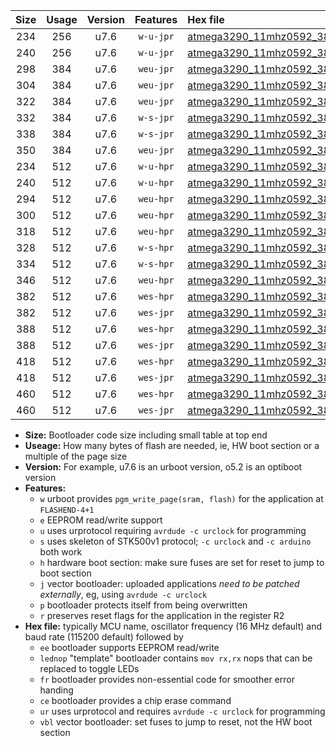 |Size|Usage|Version|Features|Hex file|
|:-:|:-:|:-:|:-:|:--|
|234|256|u7.6|`w-u-jpr`|[atmega3290_11mhz0592_38400bps_ur_vbl.hex](https://raw.githubusercontent.com/stefanrueger/urboot/main/bootloaders/atmega3290/fcpu_11mhz0592/38400_bps/atmega3290_11mhz0592_38400bps_ur_vbl.hex)|
|240|256|u7.6|`w-u-jpr`|[atmega3290_11mhz0592_38400bps_lednop_ur_vbl.hex](https://raw.githubusercontent.com/stefanrueger/urboot/main/bootloaders/atmega3290/fcpu_11mhz0592/38400_bps/atmega3290_11mhz0592_38400bps_lednop_ur_vbl.hex)|
|298|384|u7.6|`weu-jpr`|[atmega3290_11mhz0592_38400bps_ee_ur_vbl.hex](https://raw.githubusercontent.com/stefanrueger/urboot/main/bootloaders/atmega3290/fcpu_11mhz0592/38400_bps/atmega3290_11mhz0592_38400bps_ee_ur_vbl.hex)|
|304|384|u7.6|`weu-jpr`|[atmega3290_11mhz0592_38400bps_ee_lednop_ur_vbl.hex](https://raw.githubusercontent.com/stefanrueger/urboot/main/bootloaders/atmega3290/fcpu_11mhz0592/38400_bps/atmega3290_11mhz0592_38400bps_ee_lednop_ur_vbl.hex)|
|322|384|u7.6|`weu-jpr`|[atmega3290_11mhz0592_38400bps_ee_lednop_fr_ur_vbl.hex](https://raw.githubusercontent.com/stefanrueger/urboot/main/bootloaders/atmega3290/fcpu_11mhz0592/38400_bps/atmega3290_11mhz0592_38400bps_ee_lednop_fr_ur_vbl.hex)|
|332|384|u7.6|`w-s-jpr`|[atmega3290_11mhz0592_38400bps_vbl.hex](https://raw.githubusercontent.com/stefanrueger/urboot/main/bootloaders/atmega3290/fcpu_11mhz0592/38400_bps/atmega3290_11mhz0592_38400bps_vbl.hex)|
|338|384|u7.6|`w-s-jpr`|[atmega3290_11mhz0592_38400bps_lednop_vbl.hex](https://raw.githubusercontent.com/stefanrueger/urboot/main/bootloaders/atmega3290/fcpu_11mhz0592/38400_bps/atmega3290_11mhz0592_38400bps_lednop_vbl.hex)|
|350|384|u7.6|`weu-jpr`|[atmega3290_11mhz0592_38400bps_ee_lednop_fr_ce_ur_vbl.hex](https://raw.githubusercontent.com/stefanrueger/urboot/main/bootloaders/atmega3290/fcpu_11mhz0592/38400_bps/atmega3290_11mhz0592_38400bps_ee_lednop_fr_ce_ur_vbl.hex)|
|234|512|u7.6|`w-u-hpr`|[atmega3290_11mhz0592_38400bps_ur.hex](https://raw.githubusercontent.com/stefanrueger/urboot/main/bootloaders/atmega3290/fcpu_11mhz0592/38400_bps/atmega3290_11mhz0592_38400bps_ur.hex)|
|240|512|u7.6|`w-u-hpr`|[atmega3290_11mhz0592_38400bps_lednop_ur.hex](https://raw.githubusercontent.com/stefanrueger/urboot/main/bootloaders/atmega3290/fcpu_11mhz0592/38400_bps/atmega3290_11mhz0592_38400bps_lednop_ur.hex)|
|294|512|u7.6|`weu-hpr`|[atmega3290_11mhz0592_38400bps_ee_ur.hex](https://raw.githubusercontent.com/stefanrueger/urboot/main/bootloaders/atmega3290/fcpu_11mhz0592/38400_bps/atmega3290_11mhz0592_38400bps_ee_ur.hex)|
|300|512|u7.6|`weu-hpr`|[atmega3290_11mhz0592_38400bps_ee_lednop_ur.hex](https://raw.githubusercontent.com/stefanrueger/urboot/main/bootloaders/atmega3290/fcpu_11mhz0592/38400_bps/atmega3290_11mhz0592_38400bps_ee_lednop_ur.hex)|
|318|512|u7.6|`weu-hpr`|[atmega3290_11mhz0592_38400bps_ee_lednop_fr_ur.hex](https://raw.githubusercontent.com/stefanrueger/urboot/main/bootloaders/atmega3290/fcpu_11mhz0592/38400_bps/atmega3290_11mhz0592_38400bps_ee_lednop_fr_ur.hex)|
|328|512|u7.6|`w-s-hpr`|[atmega3290_11mhz0592_38400bps.hex](https://raw.githubusercontent.com/stefanrueger/urboot/main/bootloaders/atmega3290/fcpu_11mhz0592/38400_bps/atmega3290_11mhz0592_38400bps.hex)|
|334|512|u7.6|`w-s-hpr`|[atmega3290_11mhz0592_38400bps_lednop.hex](https://raw.githubusercontent.com/stefanrueger/urboot/main/bootloaders/atmega3290/fcpu_11mhz0592/38400_bps/atmega3290_11mhz0592_38400bps_lednop.hex)|
|346|512|u7.6|`weu-hpr`|[atmega3290_11mhz0592_38400bps_ee_lednop_fr_ce_ur.hex](https://raw.githubusercontent.com/stefanrueger/urboot/main/bootloaders/atmega3290/fcpu_11mhz0592/38400_bps/atmega3290_11mhz0592_38400bps_ee_lednop_fr_ce_ur.hex)|
|382|512|u7.6|`wes-hpr`|[atmega3290_11mhz0592_38400bps_ee.hex](https://raw.githubusercontent.com/stefanrueger/urboot/main/bootloaders/atmega3290/fcpu_11mhz0592/38400_bps/atmega3290_11mhz0592_38400bps_ee.hex)|
|382|512|u7.6|`wes-jpr`|[atmega3290_11mhz0592_38400bps_ee_vbl.hex](https://raw.githubusercontent.com/stefanrueger/urboot/main/bootloaders/atmega3290/fcpu_11mhz0592/38400_bps/atmega3290_11mhz0592_38400bps_ee_vbl.hex)|
|388|512|u7.6|`wes-hpr`|[atmega3290_11mhz0592_38400bps_ee_lednop.hex](https://raw.githubusercontent.com/stefanrueger/urboot/main/bootloaders/atmega3290/fcpu_11mhz0592/38400_bps/atmega3290_11mhz0592_38400bps_ee_lednop.hex)|
|388|512|u7.6|`wes-jpr`|[atmega3290_11mhz0592_38400bps_ee_lednop_vbl.hex](https://raw.githubusercontent.com/stefanrueger/urboot/main/bootloaders/atmega3290/fcpu_11mhz0592/38400_bps/atmega3290_11mhz0592_38400bps_ee_lednop_vbl.hex)|
|418|512|u7.6|`wes-hpr`|[atmega3290_11mhz0592_38400bps_ee_lednop_fr.hex](https://raw.githubusercontent.com/stefanrueger/urboot/main/bootloaders/atmega3290/fcpu_11mhz0592/38400_bps/atmega3290_11mhz0592_38400bps_ee_lednop_fr.hex)|
|418|512|u7.6|`wes-jpr`|[atmega3290_11mhz0592_38400bps_ee_lednop_fr_vbl.hex](https://raw.githubusercontent.com/stefanrueger/urboot/main/bootloaders/atmega3290/fcpu_11mhz0592/38400_bps/atmega3290_11mhz0592_38400bps_ee_lednop_fr_vbl.hex)|
|460|512|u7.6|`wes-hpr`|[atmega3290_11mhz0592_38400bps_ee_lednop_fr_ce.hex](https://raw.githubusercontent.com/stefanrueger/urboot/main/bootloaders/atmega3290/fcpu_11mhz0592/38400_bps/atmega3290_11mhz0592_38400bps_ee_lednop_fr_ce.hex)|
|460|512|u7.6|`wes-jpr`|[atmega3290_11mhz0592_38400bps_ee_lednop_fr_ce_vbl.hex](https://raw.githubusercontent.com/stefanrueger/urboot/main/bootloaders/atmega3290/fcpu_11mhz0592/38400_bps/atmega3290_11mhz0592_38400bps_ee_lednop_fr_ce_vbl.hex)|

- **Size:** Bootloader code size including small table at top end
- **Useage:** How many bytes of flash are needed, ie, HW boot section or a multiple of the page size
- **Version:** For example, u7.6 is an urboot version, o5.2 is an optiboot version
- **Features:**
  + `w` urboot provides `pgm_write_page(sram, flash)` for the application at `FLASHEND-4+1`
  + `e` EEPROM read/write support
  + `u` uses urprotocol requiring `avrdude -c urclock` for programming
  + `s` uses skeleton of STK500v1 protocol; `-c urclock` and `-c arduino` both work
  + `h` hardware boot section: make sure fuses are set for reset to jump to boot section
  + `j` vector bootloader: uploaded applications *need to be patched externally*, eg, using `avrdude -c urclock`
  + `p` bootloader protects itself from being overwritten
  + `r` preserves reset flags for the application in the register R2
- **Hex file:** typically MCU name, oscillator frequency (16 MHz default) and baud rate (115200 default) followed by
  + `ee` bootloader supports EEPROM read/write
  + `lednop` "template" bootloader contains `mov rx,rx` nops that can be replaced to toggle LEDs
  + `fr` bootloader provides non-essential code for smoother error handing
  + `ce` bootloader provides a chip erase command
  + `ur` uses urprotocol and requires `avrdude -c urclock` for programming
  + `vbl` vector bootloader: set fuses to jump to reset, not the HW boot section
